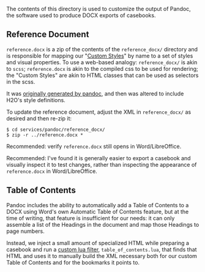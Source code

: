 The contents of this directory is used to customize the output of Pandoc, the software used to produce DOCX exports of casebooks.


## Reference Document

`reference.docx` is a zip of the contents of the `reference_docx/` directory and is responsible for mapping our "[Custom Styles](https://pandoc.org/MANUAL.html#custom-styles)" by name to a set of styles and visual properties. To use a web-based analogy: `reference_docx/` is akin to `scss`; `reference.docx` is akin to the compiled css to be used for rendering; the "Custom Styles" are akin to HTML classes that can be used as selectors in the scss.

It was [originally generated by pandoc](https://pandoc.org/MANUAL.html#option--reference-doc), and then was altered to include H2O's style definitions.

To update the reference document, adjust the XML in `reference_docx/` as desired and then re-zip it:
```
$ cd services/pandoc/reference_docx/
$ zip -r ../reference.docx *
```

Recommended: verify `reference.docx` still opens in Word/LibreOffice.

Recommended: I've found it is generally easier to export a casebook and visually inspect it to test changes, rather than inspecting the appearance of `reference.docx` in Word/LibreOffice.


## Table of Contents

Pandoc includes the ability to automatically add a Table of Contents to a DOCX using Word's own Automatic Table of Contents feature, but at the time of writing, that feature is insufficient for our needs: it can only assemble a list of the Headings in the document and map those Headings to page numbers.

Instead, we inject a small amount of specialized HTML while preparing a casebook and run a [custom lua filter](https://pandoc.org/lua-filters.html), `table_of_contents.lua`, that finds that HTML and uses it to manually build the XML necessary both for our custom Table of Contents and for the bookmarks it points to.
